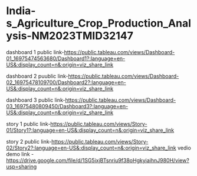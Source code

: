 # India-s_Agriculture_Crop_Production_Analysis-NM2023TMID32147


dashboard 1 public link-https://public.tableau.com/views/Dashboard-01_16975474563680/Dashboard1?:language=en-US&:display_count=n&:origin=viz_share_link

dashboard 2 puublic link-https://public.tableau.com/views/Dashboard-02_16975478109700/Dashboard2?:language=en-US&:display_count=n&:origin=viz_share_link

dashboard 3 public link-https://public.tableau.com/views/Dashboard-03_16975480809450/Dashboard3?:language=en-US&:display_count=n&:origin=viz_share_link

story 1 public link-https://public.tableau.com/views/Story-01/Story1?:language=en-US&:display_count=n&:origin=viz_share_link

story 2 public link-https://public.tableau.com/views/Story-02/Story2?:language=en-US&:display_count=n&:origin=viz_share_link
vedio demo link - https://drive.google.com/file/d/1SG5ixjBTsnriu9f38oHgkyiaihnJ980H/view?usp=sharing

